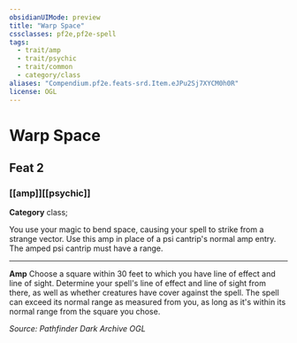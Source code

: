 ```yaml
---
obsidianUIMode: preview
title: "Warp Space"
cssclasses: pf2e,pf2e-spell
tags:
  - trait/amp
  - trait/psychic
  - trait/common
  - category/class
aliases: "Compendium.pf2e.feats-srd.Item.eJPu2Sj7XYCM0h0R"
license: OGL
---
```

# Warp Space
## Feat 2
### [[amp]][[psychic]]

**Category** class; 




You use your magic to bend space, causing your spell to strike from a strange vector. Use this amp in place of a psi cantrip's normal amp entry. The amped psi cantrip must have a range.

* * *

**Amp** Choose a square within 30 feet to which you have line of effect and line of sight. Determine your spell's line of effect and line of sight from there, as well as whether creatures have cover against the spell. The spell can exceed its normal range as measured from you, as long as it's within its normal range from the square you chose.

*Source: Pathfinder Dark Archive*
*OGL*